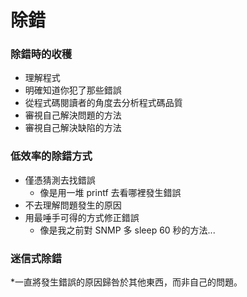 # 除錯
### 除錯時的收穫
* 理解程式
* 明確知道你犯了那些錯誤
* 從程式碼閱讀者的角度去分析程式碼品質
* 審視自己解決問題的方法
* 審視自己解決缺陷的方法

### 低效率的除錯方式
* 僅憑猜測去找錯誤
	* 像是用一堆 printf 去看哪裡發生錯誤
* 不去理解問題發生的原因
* 用最唾手可得的方式修正錯誤
	* 像是我之前對 SNMP 多 sleep 60 秒的方法...
### 迷信式除錯
*一直將發生錯誤的原因歸咎於其他東西，而非自己的問題。
<!--stackedit_data:
eyJoaXN0b3J5IjpbMTI1NDgwMDg3MiwtMTU0MTQ2Nzc2NSwtMj
U0Mjc5MjI5LDE5NzM1MDUxMDZdfQ==
-->